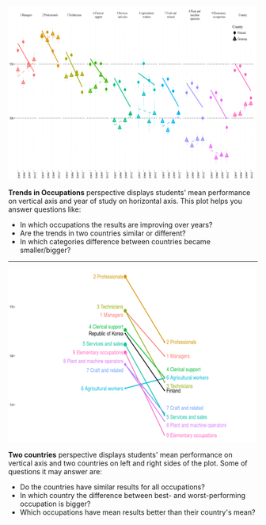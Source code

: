 ![Sorry, image could not be displayed.](example_1.png)

**Trends in Occupations** perspective displays students' mean performance on vertical axis and year of study on horizontal axis. This plot helps you answer questions like: 

* In which occupations the results are improving over years?  
* Are the trends in two countries similar or different?  
* In which categories difference between countries became smaller/bigger?

***

![Sorry, image could not be displayed.](example_2.png)

**Two countries** perspective displays students' mean performance on vertical axis and two countries on left and right sides of the plot. Some of questions it may answer are: 

* Do the countries have similar results for all occupations?   
* In which country the difference between best- and worst-performing occupation is bigger?
* Which occupations have mean results better than their country's mean?

